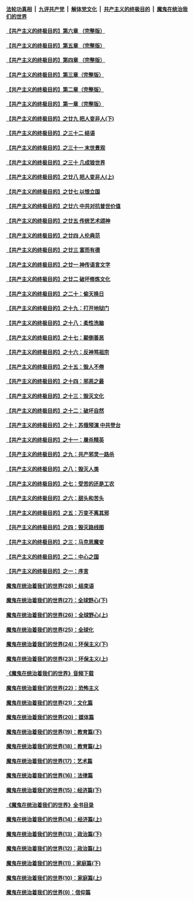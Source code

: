 

####  [法轮功真相](../../../../basic/blob/master/README.md?t=07110902) &nbsp;|&nbsp; [九评共产党](../../../../9ping.md/blob/master/README.md?t=07110902) &nbsp;|&nbsp; [解体党文化](../../../../jtdwh.md/blob/master/README.md?t=07110902)  &nbsp;|&nbsp; [共产主义的终极目的](../../../../gczydzjmd.md/blob/master/README.md?t=07110902) &nbsp;|&nbsp; [魔鬼在统治我们的世界](../../../../mgztzwmdsj.md/blob/master/README.md?t=07110902) 

#### [【共产主义的终极目的】第六章 （完整版）](../pages/nsc422/n11428913.md?t=07110902) 

#### [【共产主义的终极目的】第五章 （完整版）](../pages/nsc422/n11428912.md?t=07110902) 

#### [【共产主义的终极目的】第四章 （完整版）](../pages/nsc422/n11428907.md?t=07110902) 

#### [【共产主义的终极目的】第三章（完整版）](../pages/nsc422/n11428848.md?t=07110902) 

#### [【共产主义的终极目的】第二章（完整版）](../pages/nsc422/n11428831.md?t=07110902) 

#### [【共产主义的终极目的】第一章（完整版）](../pages/nsc422/n11417651.md?t=07110902) 

#### [【共产主义的终极目的】之廿九 把人变非人(下)](../pages/nsc422/n11344140.md?t=07110902) 

#### [【共产主义的终极目的】之三十二 结语](../pages/nsc422/n11360535.md?t=07110902) 

#### [【共产主义的终极目的】之三十一 末世景观](../pages/nsc422/n11351129.md?t=07110902) 

#### [【共产主义的终极目的】之三十 几成狼世界](../pages/nsc422/n11348280.md?t=07110902) 

#### [【共产主义的终极目的】之廿八 把人变非人(上)](../pages/nsc422/n11340492.md?t=07110902) 

#### [【共产主义的终极目的】之廿七 以恨立国](../pages/nsc422/n11336944.md?t=07110902) 

#### [【共产主义的终极目的】之廿六 中共对抗普世价值](../pages/nsc422/n11324785.md?t=07110902) 

#### [【共产主义的终极目的】之廿五 传统艺术颂神](../pages/nsc422/n11296396.md?t=07110902) 

#### [【共产主义的终极目的】之廿四 人伦典范](../pages/nsc422/n11296397.md?t=07110902) 

#### [【共产主义的终极目的】之廿三 富而有德](../pages/nsc422/n11283598.md?t=07110902) 

#### [【共产主义的终极目的】之廿一 神传语言文字](../pages/nsc422/n11263265.md?t=07110902) 

#### [【共产主义的终极目的】之廿二 破坏修炼文化](../pages/nsc422/n11245728.md?t=07110902) 

#### [【共产主义的终极目的】之二十：偷天换日](../pages/nsc422/n11238846.md?t=07110902) 

#### [【共产主义的终极目的】之十九：打开地狱门](../pages/nsc422/n11206376.md?t=07110902) 

#### [【共产主义的终极目的】之十八：柔性洗脑](../pages/nsc422/n11199994.md?t=07110902) 

#### [【共产主义的终极目的】之十七：颠倒善恶](../pages/nsc422/n11179782.md?t=07110902) 

#### [【共产主义的终极目的】之十六：反神骂祖宗](../pages/nsc422/n11166798.md?t=07110902) 

#### [【共产主义的终极目的】之十五：毁人不倦](../pages/nsc422/n11166792.md?t=07110902) 

#### [【共产主义的终极目的】之十四：邪恶之最](../pages/nsc422/n11150249.md?t=07110902) 

#### [【共产主义的终极目的】之十三：毁灭文化](../pages/nsc422/n11135227.md?t=07110902) 

#### [【共产主义的终极目的】之十二：破坏自然](../pages/nsc422/n11135214.md?t=07110902) 

#### [【共产主义的终极目的】之十：苏俄预演 中共登台](../pages/nsc422/n11118424.md?t=07110902) 

#### [【共产主义的终极目的】之十一：屠杀精英](../pages/nsc422/n11118442.md?t=07110902) 

#### [【共产主义的终极目的】之九：共产邪灵一路杀](../pages/nsc422/n11114139.md?t=07110902) 

#### [【共产主义的终极目的】之八：毁灭人类](../pages/nsc422/n11108503.md?t=07110902) 

#### [【共产主义的终极目的】之七：受苦的还是工农](../pages/nsc422/n11101809.md?t=07110902) 

#### [【共产主义的终极目的】之六：甜头和苦头](../pages/nsc422/n11096971.md?t=07110902) 

#### [【共产主义的终极目的】之五：万变不离其邪](../pages/nsc422/n11091285.md?t=07110902) 

#### [【共产主义的终极目的】之四：毁灭路线图](../pages/nsc422/n11086284.md?t=07110902) 

#### [【共产主义的终极目的】之三：马克思魔变](../pages/nsc422/n11061941.md?t=07110902) 

#### [【共产主义的终极目的】之二：中心之国](../pages/nsc422/n11047728.md?t=07110902) 

#### [【共产主义的终极目的】之一：序言](../pages/nsc422/n11086077.md?t=07110902) 

#### [魔鬼在统治着我们的世界(28)：结束语](../pages/nsc422/n10936246.md?t=07110902) 

#### [魔鬼在统治着我们的世界(27)：全球野心(下)](../pages/nsc422/n10928319.md?t=07110902) 

#### [魔鬼在统治着我们的世界(26)：全球野心(上)](../pages/nsc422/n10900318.md?t=07110902) 

#### [魔鬼在统治着我们的世界(25)：全球化](../pages/nsc422/n10788205.md?t=07110902) 

#### [魔鬼在统治着我们的世界(24)：环保主义(下)](../pages/nsc422/n10695307.md?t=07110902) 

#### [魔鬼在统治着我们的世界(23)：环保主义(上)](../pages/nsc422/n10688613.md?t=07110902) 

#### [《魔鬼在统治着我们的世界》音频下载](../pages/nsc422/n10635553.md?t=07110902) 

#### [魔鬼在统治着我们的世界(22)：恐怖主义](../pages/nsc422/n10614727.md?t=07110902) 

#### [魔鬼在统治着我们的世界(21)：文化篇](../pages/nsc422/n10597706.md?t=07110902) 

#### [魔鬼在统治着我们的世界(20)：媒体篇](../pages/nsc422/n10586579.md?t=07110902) 

#### [魔鬼在统治着我们的世界(19)：教育篇(下)](../pages/nsc422/n10564808.md?t=07110902) 

#### [魔鬼在统治着我们的世界(18)：教育篇(上)](../pages/nsc422/n10526970.md?t=07110902) 

#### [魔鬼在统治着我们的世界(17)：艺术篇](../pages/nsc422/n10499093.md?t=07110902) 

#### [魔鬼在统治着我们的世界(16)：法律篇](../pages/nsc422/n10485969.md?t=07110902) 

#### [魔鬼在统治着我们的世界(15)：经济篇(下)](../pages/nsc422/n10469975.md?t=07110902) 

#### [《魔鬼在统治着我们的世界》全书目录](../pages/nsc422/n10464261.md?t=07110902) 

#### [魔鬼在统治着我们的世界(14)：经济篇(上)](../pages/nsc422/n10457370.md?t=07110902) 

#### [魔鬼在统治着我们的世界(13)：政治篇(下)](../pages/nsc422/n10448270.md?t=07110902) 

#### [魔鬼在统治着我们的世界(12)：政治篇(上)](../pages/nsc422/n10444576.md?t=07110902) 

#### [魔鬼在统治着我们的世界(11)：家庭篇(下)](../pages/nsc422/n10440961.md?t=07110902) 

#### [魔鬼在统治着我们的世界(10)：家庭篇(上)](../pages/nsc422/n10435448.md?t=07110902) 

#### [魔鬼在统治着我们的世界(9)：信仰篇](../pages/nsc422/n10432159.md?t=07110902) 

